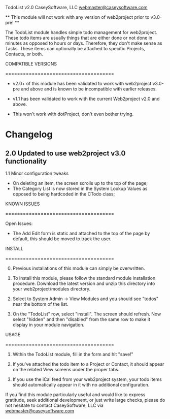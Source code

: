 TodoList v2.0
CaseySoftware, LLC
webmaster@caseysoftware.com

** This module will not work with any version of web2project prior to v3.0-pre! **

The TodoList module handles simple todo management for web2project. These todo items are usually things that are either done or not done in minutes as opposed to hours or days. Therefore, they don't make sense as Tasks. These items can optionally be attached to specific Projects, Contacts, or both.

COMPATIBLE VERSIONS

=====================================

*  v2.0+ of this module has been validated to work with web2project v3.0-pre and above and is known to be incompatible with earlier releases.

*  v1.1 has been validated to work with the current Web2project v2.0 and above.

*  This won't work with dotProject, don't even bother trying.

Changelog
=====================================

2.0 Updated to use web2project v3.0 functionality
- 

1.1 Minor configuration tweaks
-  On deleting an item, the screen scrolls up to the top of the page;
-  The Category List is now stored in the System Lookup Values as opposed to being hardcoded in the CTodo class;

KNOWN ISSUES

=====================================

Open Issues:

*  The Add Edit form is static and attached to the top of the page by default, this should be moved to track the user.

INSTALL

=====================================

0.  Previous installations of this module can simply be overwritten.

1.  To install this module, please follow the standard module installation procedure.  Download the latest version and unzip this directory into your web2project/modules directory.

2.  Select to System Admin -> View Modules and you should see "todos" near the bottom of the list.

3.  On the "TodoList" row, select "install".  The screen should refresh.  Now select "hidden" and then "disabled" from the same row to make it display in your module navigation.

USAGE

=====================================

1.  Within the TodoList module, fill in the form and hit "save!"

2.  If you've attached the todo item to a Project or Contact, it should appear on the related View screens under the proper tabs.

3.  If you use the iCal feed from your web2project system, your todo items should automatically appear in it with no additional configuration.


If you find this module particularly useful and would like to express gratitude, seek additional development, or just write large checks, please do not hesitate to contact CaseySoftware, LLC via webmaster@caseysoftware.com
